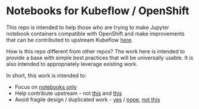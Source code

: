 # Notebooks for Kubeflow / OpenShift

This repo is intended to help those who are trying to make Jupyter notebook containers compatible with OpenShift and make improvements that can be contributed to upstream Kubeflow [here](https://github.com/kubeflow/kubeflow/tree/master/components/example-notebook-servers).

How is this repo different from other repos? The work here is intended to provide a base with simple best practices that will be universally usable. It is also intended to appropriately leverage existing work.

In short, this work is intended to:

- Focus on [notebooks only](https://github.com/kubeflow/kubeflow/tree/master/components/example-notebook-servers)
- Help contribute upstream - not [this](https://github.com/red-hat-data-services/notebooks
) and [this](https://github.com/opendatahub-io/notebooks)
- Avoid fragile design / duplicated work - [yes](https://github.com/redhat-na-ssa/demo-ocp-gpu/tree/main/containers/udi-cuda/ubi8) / [nope](https://github.com/opendatahub-io/notebooks/tree/main/cuda/c9s-python-3.9), [not this](https://github.com/opendatahub-io-contrib/workbench-images)
